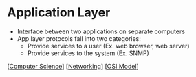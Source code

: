 # Application Layer

- Interface between two applications on separate computers
- App layer protocols fall into two categories:
  - Provide services to a user (Ex. web browser, web server)
  - Provide services to the system (Ex. SNMP)

[[Computer Science]] [[Networking]] [[OSI Model]]

[//begin]: # "Autogenerated link references for markdown compatibility"
[Computer Science]: computer-science "Computer Science"
[Networking]: networking "Networking"
[OSI Model]: osi-model "OSI Model"
[//end]: # "Autogenerated link references"
